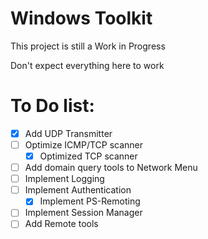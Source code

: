 # Windows Toolkit
This project is still a Work in Progress

Don't expect everything here to work

# To Do list:
- [X] Add UDP Transmitter
- [ ] Optimize ICMP/TCP scanner
    - [X] Optimized TCP scanner
- [ ] Add domain query tools to Network Menu
- [ ] Implement Logging
- [ ] Implement Authentication
    - [X] Implement PS-Remoting
- [ ] Implement Session Manager
- [ ] Add Remote tools
